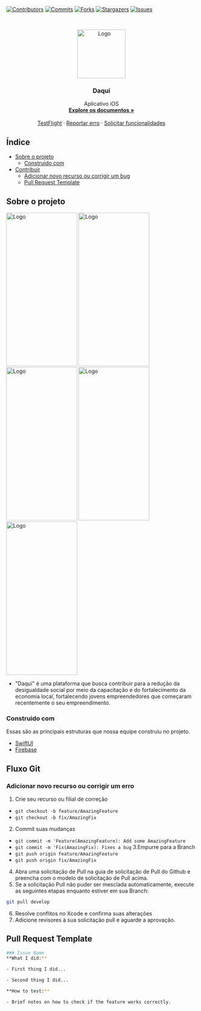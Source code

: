 [![Contributors][contributors-shield]][contributors-url]
[![Commits][commits-shield]][commits-url]
[![Forks][forks-shield]][forks-url]
[![Stargazers][stars-shield]][stars-url]
[![Issues][issues-shield]][issues-url]

<!-- PROJECT LOGO -->
<br />
<p align="center">
  <a href="https://github.com/samuelbrasileiro/hackathonCCR">
    <img src="https://media.discordapp.net/attachments/788903633268768839/800508614732677160/unknown.png?width=1286&height=1290" alt="Logo" width="128..6" height="129.0">
  </a>

  <h3 align="center">Daqui</h3>

  <p align="center">
    Aplicativo iOS
    <br />
    <a href="https://github.com/samuelbrasileiro/hackathonCCR"><strong>Explore os documentos »</strong></a>
    <br />
    <br />
    <a href="https://github.com/samuelbrasileiro/hackathonCCR">TestFlight</a>
    ·
    <a href="https://github.com/samuelbrasileiro/hackathonCCR/issues">Reportar erro</a>
    ·
    <a href="https://github.com/samuelbrasileiro/hackathonCCR/issues">Solicitar funcionalidades</a>
  </p>
</p>



<!-- TABLE OF CONTENTS -->
## Índice

* [Sobre o projeto](#about-the-project)
  * [Construido com](#built-with)
* [Contribuir](#git-flow)
  * [Adicionar novo recurso ou corrigir um bug](#add-new-feature-or-fix-a-bug)
  * [Pull Request Template](#pull-request-template)



<!-- ABOUT THE PROJECT -->
## Sobre o projeto
<img src="https://media.discordapp.net/attachments/788903633268768839/800506011738701824/Explorar.png" alt="Logo" width="187.5" height="406"> <img src="https://media.discordapp.net/attachments/788903633268768839/800505841518247946/Perfiljhj.png" alt="Logo" width="187.5" height="406">
<img src="https://media.discordapp.net/attachments/788903633268768839/800506151905132568/Explorar.png" alt="Logo" width="187.5" height="406"> <img src="https://media.discordapp.net/attachments/788903633268768839/800506154224320522/Montar_Trilha.png" alt="Logo" width="187.5" height="406"> <img src="https://media.discordapp.net/attachments/788903633268768839/800505850040418335/Minhas_Trilhastrilhas_minhas.png" alt="Logo" width="187.5" height="406">

*  "Daqui" é uma plataforma que busca contribuir para a redução da desigualdade social por meio da capacitação e do fortalecimento da economia local, fortalecendo jovens empreendedores que começaram recentemente o seu empreendimento.


### Construido com
Essas são as principais estruturas que nossa equipe construiu no projeto.

* [SwiftUI](https://swift.org/)
* [Firebase](https://firebase.google.com/?hl=pt)

<!-- Git Flow -->
## Fluxo Git

### Adicionar novo recurso ou corrigir um erro

1. Crie seu recurso ou filial de correção
  * `git checkout -b feature/AmazingFeature`
  * `git checkout -b fix/AmazingFix`
2. Commit suas mudanças
  * `git commit -m 'Feature(AmazingFeature): Add some AmazingFeature`
  * `git commit -m 'Fix(AmazingFix): Fixes a bug`
3.Empurre para a Branch
  * `git push origin feature/AmazingFeature`
  * `git push origin fix/AmazingFix`
4. Abra uma solicitação de Pull na guia de solicitação de Pull do Github e preencha com o modelo de solicitação de Pull acima.
5. Se a solicitação Pull não puder ser mesclada automaticamente, execute as seguintes etapas enquanto estiver em sua Branch:
```sh
git pull develop
```
6. Resolve conflitos no Xcode e confirma suas alterações
7. Adicione revisores à sua solicitação pull e aguarde a aprovação.

## Pull Request Template
```sh
### Issue Name
**What I did:**

- First thing I did...

- Second thing I did...

**How to test:**

- Brief notes on how to check if the feature works correctly.
```

<!-- MARKDOWN LINKS & IMAGES -->
<!-- https://www.markdownguide.org/basic-syntax/#reference-style-links -->
[contributors-shield]: https://img.shields.io/github/contributors/samuelbrasileiro/hackathonCCR.svg?style=flat-square
[contributors-url]: https://img.shields.io/github/contributors/samuelbrasileiro/hackathonCCR

[forks-shield]: https://img.shields.io/github/forks/samuelbrasileiro/hackathonCCR.svg?style=flat-square
[forks-url]: https://img.shields.io/github/forks/samuelbrasileiro/hackathonCCR
[commits-shield]: https://img.shields.io/github/last-commit/samuelbrasileiro/hackathonCCR.svg?style=flat-square
[commits-url]: https://img.shields.io/github/last-commit/samuelbrasileiro/hackathonCCR
[stars-shield]: https://img.shields.io/github/stars/samuelbrasileiro/hackathonCCR.svg?style=flat-square
[stars-url]: https://img.shields.io/github/starts/samuelbrasileiro/hackathonCCR
[issues-shield]: https://img.shields.io/github/issues/samuelbrasileiro/hackathonCCR.svg?style=flat-square
[issues-url]: https://img.shields.io/github/issues/samuelbrasileiro/hackathonCCR
[product-screenshot]: images/screenshot.png
